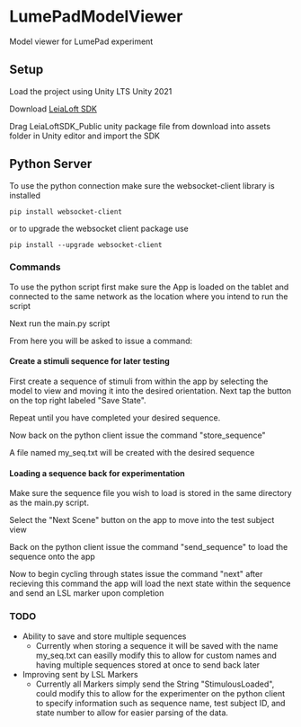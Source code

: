 # LumePadModelViewer

Model viewer for LumePad experiment

## Setup

Load the project using Unity LTS Unity 2021

Download [LeiaLoft SDK](https://www.leiainc.com/developer-resources)

Drag LeiaLoftSDK_Public unity package file from download into assets folder in Unity editor and import the SDK

## Python Server

To use the python connection make sure the websocket-client library is installed

```pip install websocket-client```

or to upgrade the websocket client package use

```pip install --upgrade websocket-client```

### Commands

To use the python script first make sure the App is loaded on the tablet and connected to the same network as the location where you intend to run the script

Next run the main.py script

From here you will be asked to issue a command:

#### Create a stimuli sequence for later testing

First create a sequence of stimuli from within the app by selecting the model to view and moving it into the desired orientation.
Next tap the button on the top right labeled "Save State".

Repeat until you have completed your desired sequence.

Now back on the python client issue the command "store_sequence"

A file named my_seq.txt will be created with the desired sequence

#### Loading a sequence back for experimentation

Make sure the sequence file you wish to load is stored in the same directory as the main.py script.

Select the "Next Scene" button on the app to move into the test subject view

Back on the python client issue the command "send_sequence" to load the sequence onto the app

Now to begin cycling through states issue the command "next" after recieving this command the app will load the next state within the sequence and send an LSL marker upon completion


### TODO

- Ability to save and store multiple sequences
  - Currently when storing a sequence it will be saved with the name my_seq.txt can easilly modify this to allow for custom names and having multiple sequences stored at once to send back later
- Improving sent by LSL Markers
  - Currently all Markers simply send the String "StimulousLoaded",  could modify this to allow for the experimenter on the python client to specify information such as sequence name, test subject ID, and state number to allow for easier parsing of the data.




